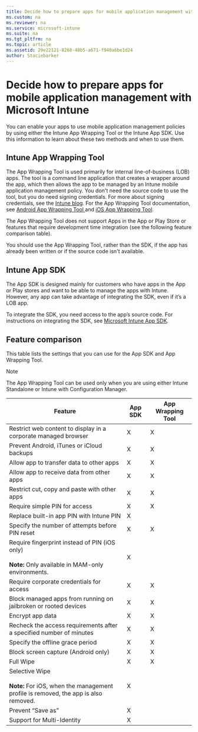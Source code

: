 ```yaml
---
title: Decide how to prepare apps for mobile application management with Microsoft Intune
ms.custom: na
ms.reviewer: na
ms.service: microsoft-intune
ms.suite: na
ms.tgt_pltfrm: na
ms.topic: article
ms.assetid: 29e22121-8268-48b5-a671-f940a6be1d24
author: Staciebarker
---
```

# Decide how to prepare apps for mobile application management with Microsoft Intune
You can enable your apps to use mobile application management policies by using either the Intune App Wrapping Tool or the Intune App SDK. Use this information to learn about these two methods and when to use them.

## Intune App Wrapping Tool
The App Wrapping Tool is used primarily for internal line-of-business (LOB) apps. The tool is a command line application that creates a wrapper around the app, which then allows the app to be managed by an Intune mobile application management policy. You don't need the source code to use the tool, but you do need signing credentials.  For more about signing credentials, see the [Intune blog](http://blogs.technet.com/b/microsoftintune/archive/2015/02/25/how-to-obtain-the-prerequisites-for-the-intune-app-wrapping-tool-for-ios.aspx). For the App Wrapping Tool documentation, see [Android App Wrapping Tool ](https://technet.microsoft.com/library/mt147413.aspx) and [iOS App Wrapping Tool](https://technet.microsoft.com/library/dn878028.aspx).

The App Wrapping Tool does not support Apps in the App or Play Store or features that require development time integration (see the following feature comparison table).

You should use the App Wrapping Tool, rather than the SDK, if the  app has already been written or if the source code isn't available.

## Intune App SDK
The App SDK is designed mainly for customers who have apps in the App or Play stores and want to be able to manage the apps with Intune. However, any app can take advantage of integrating the SDK, even if it’s a LOB app.

To integrate the SDK, you need access to the app’s source code. For instructions on integrating the SDK, see [Microsoft Intune App SDK](https://msdn.microsoft.com/library/mt627769.aspx).

## Feature comparison
This table lists the settings that you can use for the App SDK and App Wrapping Tool.

> [!NOTE]
> The App Wrapping Tool can be used only when you are using  either Intune Standalone or Intune with Configuration Manager.

|Feature|App SDK|App Wrapping Tool|
|-----------|---------------------|-----------|
|Restrict web content to display in a corporate managed browser|X|X|
|Prevent Android, iTunes or iCloud backups|X|X|
|Allow app to transfer data to other apps|X|X|
|Allow app to receive data from other apps|X|X|
|Restrict cut, copy and paste with other apps|X|X|
|Require simple PIN for access|X|X|
|Replace built-in app PIN with Intune PIN|X||
|Specify the number of attempts before PIN reset|X|X|
|Require fingerprint instead of PIN (iOS only)<br></br>**Note:** Only available in MAM-only environments.|X||
|Require corporate credentials for access|X|X|
|Block managed apps from running on jailbroken or rooted devices|X|X|
|Encrypt app data|X|X|
|Recheck the access requirements after a specified number of minutes|X|X|
|Specify the offline grace period|X|X|
|Block screen capture (Android only)|X|X|
|Full Wipe|X|X|
|Selective Wipe <br></br>**Note:** For iOS, when the management profile is removed, the app is also removed.|X||
|Prevent “Save as” |X||
|Support for Multi-Identity|X||
